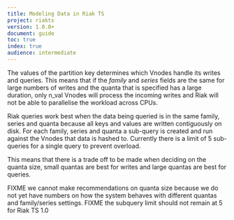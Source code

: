 ```yaml
---
title: Modeling Data in Riak TS
project: riakts
version: 1.0.0+
document: guide
toc: true
index: true
audience: intermediate
---
```


The values of the partition key determines which Vnodes handle its writes and queries. This means that if the *family* and *series* fields are the same for large numbers of writes and the quanta that is specified has a large duration, only n_val Vnodes will process the incoming writes and Riak will not be able to parallelise the workload across CPUs.

Riak queries work best when the data being queried is in the same family, series and quanta because all keys and values are written contiguously on disk. For each family, series and quanta a sub-query is created and run against the Vnodes that data is hashed to. Currently there is a limit of 5 sub-queries for a single query to prevent overload.

This means that there is a trade off to be made when deciding on the quanta size, small quantas are best for writes and large quantas are best for queries.

FIXME we cannot make recommendations on quanta size because we do not yet have numbers on how the system behaves with different quantas and family/series settings.
FIXME the subquery limit should not remain at 5 for Riak TS 1.0